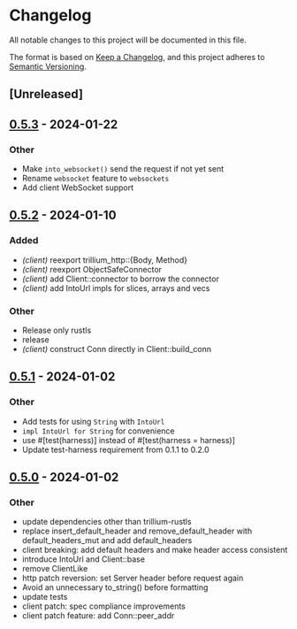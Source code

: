 # Changelog
All notable changes to this project will be documented in this file.

The format is based on [Keep a Changelog](https://keepachangelog.com/en/1.0.0/),
and this project adheres to [Semantic Versioning](https://semver.org/spec/v2.0.0.html).

## [Unreleased]

## [0.5.3](https://github.com/trillium-rs/trillium/compare/trillium-client-v0.5.2...trillium-client-v0.5.3) - 2024-01-22

### Other
- Make `into_websocket()` send the request if not yet sent
- Rename `websocket` feature to `websockets`
- Add client WebSocket support

## [0.5.2](https://github.com/trillium-rs/trillium/compare/trillium-client-v0.5.1...trillium-client-v0.5.2) - 2024-01-10

### Added
- *(client)* reexport trillium_http::{Body, Method}
- *(client)* reexport ObjectSafeConnector
- *(client)* add Client::connector to borrow the connector
- *(client)* add IntoUrl impls for slices, arrays and vecs

### Other
- Release only rustls
- release
- *(client)* construct Conn directly in Client::build_conn

## [0.5.1](https://github.com/trillium-rs/trillium/compare/trillium-client-v0.5.0...trillium-client-v0.5.1) - 2024-01-02

### Other
- Add tests for using `String` with `IntoUrl`
- `impl IntoUrl for String` for convenience
- use #[test(harness)] instead of #[test(harness = harness)]
- Update test-harness requirement from 0.1.1 to 0.2.0

## [0.5.0](https://github.com/trillium-rs/trillium/compare/trillium-client-v0.4.9...trillium-client-v0.5.0) - 2024-01-02

### Other
- update dependencies other than trillium-rustls
- replace insert_default_header and remove_default_header with default_headers_mut and add default_headers
- client breaking: add default headers and make header access consistent
- introduce IntoUrl and Client::base
- remove ClientLike
- http patch reversion: set Server header before request again
- Avoid an unnecessary to_string() before formatting
- update tests
- client patch: spec compliance improvements
- client patch feature: add Conn::peer_addr
